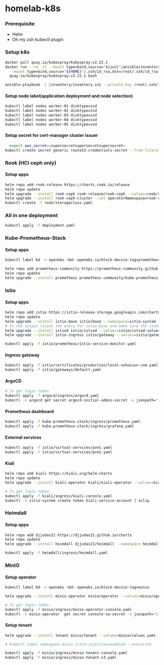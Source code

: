 # homelab-k8s

### Prerequisite
- Helm
- Oh my zsh kubectl plugin

### Setup k8s
```bash
docker pull quay.io/kubespray/kubespray:v2.22.1
docker run --rm -it --mount type=bind,source="$(pwd)"/ansible/inventory/myculster,dst=/inventory \
  --mount type=bind,source="${HOME}"/.ssh/id_rsa,dst=/root/.ssh/id_rsa \
  quay.io/kubespray/kubespray:v2.22.1 bash

ansible-playbook -i /inventory/inventory.ini --private-key /root/.ssh/id_rsa cluster.yml -u esun-local -b
```
#### Setup node label(application deployment and node selection)
```bash
kubectl label nodes worker-01 disktype=ssd
kubectl label nodes worker-02 disktype=ssd
kubectl label nodes worker-03 disktype=ssd
kubectl label nodes worker-04 disktype=ssd
kubectl label nodes worker-05 disktype=ssd
```
#### Setup secret for cert-manager cluster issuer
```bash
  export aws_secret=<supersecretsupersecretsupersecret>
kubectl create secret generic route53-credentials-secret --from-literal="secret-access-key=$aws_secret" --namespace cert-manager
```

### Rook (HCI ceph only)
#### Setup apps
```bash
helm repo add rook-release https://charts.rook.io/release
helm repo update
helm upgrade --install rook-ceph rook-release/rook-ceph --values=rook/values.yaml --namespace=rook-ceph --create-namespace
helm upgrade --install rook-ceph-cluster --set operatorNamespace=rook-ceph rook-release/rook-ceph-cluster --values=rook/values.yaml --namespace=rook-ceph --create-namespace
kubectl create -f rook/storageclass.yaml
```

### All in one deployment
```bash
kubectl apply -f deployment.yaml
```

### Kube-Prometheus-Stack
#### Setup apps
```bash
kubectl label bd -n openebs <bd> openebs.io/block-device-tag=prometheus

helm repo add prometheus-community https://prometheus-community.github.io/helm-charts
helm repo update
helm upgrade --install prometheus prometheus-community/kube-prometheus-stack --values=kube-prometheus-stack/values.yaml --namespace=monitoring --create-namespace
```

### Istio
#### Setup apps
```bash
helm repo add istio https://istio-release.storage.googleapis.com/charts
helm repo update
helm upgrade --install istio-base istio/base --namespace=istio-system --create-namespace
# In the output locate the entry for istio-base and make sure the status is set to deployed.
helm upgrade --install istiod istio/istiod --values=istio/istiod-values.yaml --namespace=istio-system --create-namespace --wait
helm upgrade --install istio-ingress istio/gateway --values=istio/gateway-values.yaml --namespace=istio-ingress --create-namespace --wait

kubectl apply -f istio/prometheus/istio-service-monitor.yaml
```
#### Ingress gateway
```bash
kubectl apply -f istio/certificates/production/local-xuhuisun-com.yaml
kubectl apply -f istio/gateways/default.yaml
```
#### ArgoCD
```bash
# To get login token
kubectl apply -f argocd/ingress/argocd.yaml
kubectl -n argocd get secret argocd-initial-admin-secret -o jsonpath="{.data.password}" | base64 -d | xclip
```
#### Prometheus dashboard
```bash
kubectl apply -f kube-prometheus-stack/ingress/prometheus.yaml
kubectl apply -f kube-prometheus-stack/ingress/grafana.yaml
```
#### External services
```bash
kubectl apply -f istio/virtual-services/pve1.yaml
kubectl apply -f istio/virtual-services/pve2.yaml
```
#### Kiali
```bash
helm repo add kiali https://kiali.org/helm-charts
helm repo update
helm upgrade --install kiali-operator kiali/kiali-operator --values=kiali/values.yaml --namespace kiali-operator --create-namespace

# To get login token
kubectl apply -f kiali/ingress/kiali-console.yaml
kubectl -n istio-system create token kiali-service-account | xclip
```

### Heimdall
#### Setup apps
```bash
helm repo add djjudas21 https://djjudas21.github.io/charts
helm repo update
helm upgrade --install heimdall djjudas21/heimdall --namespace heimdall --create-namespace

kubectl apply -f heimdall/ingress/heimdall.yaml
```


### MinIO
#### Setup operator
```bash
kubectl label bd -n openebs <bd> openebs.io/block-device-tag=minio

helm upgrade --install minio-operator minio/operator --values=minio/operator-values.yaml --namespace minio-operator --create-namespace

# To get login token
kubectl apply -f minio/ingress/minio-operator-console.yaml
kubectl -n minio-operator  get secret console-sa-secret -o jsonpath="{.data.token}" | base64 --decode | xclip
```
#### Setup tenant
```bash
helm upgrade --install tenant minio/tenant --values=minio/values.yaml --namespace minio --create-namespace

# kubectl label namespace minio istio-injection=enabled --overwrite

kubectl apply -f minio/ingress/minio-tenant-console.yaml
kubectl apply -f minio/ingress/minio-tenant-s3.yaml
```
